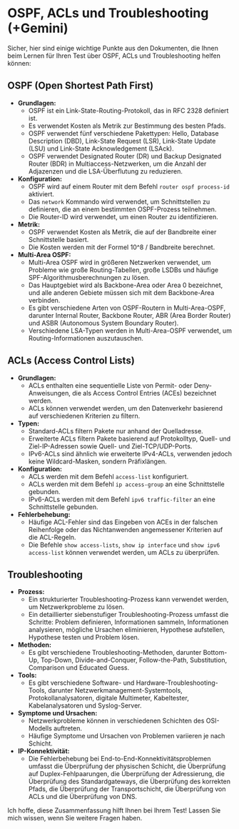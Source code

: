 # OSPF, ACLs und Troubleshooting (+Gemini)

Sicher, hier sind einige wichtige Punkte aus den Dokumenten, die Ihnen beim Lernen für Ihren Test über OSPF, ACLs und Troubleshooting helfen können:

## OSPF (Open Shortest Path First)

* **Grundlagen:**
  * OSPF ist ein Link-State-Routing-Protokoll, das in RFC 2328 definiert ist.
  * Es verwendet Kosten als Metrik zur Bestimmung des besten Pfads.
  * OSPF verwendet fünf verschiedene Pakettypen: Hello, Database Description (DBD), Link-State Request (LSR), Link-State Update (LSU) und Link-State Acknowledgement (LSAck).
  * OSPF verwendet Designated Router (DR) und Backup Designated Router (BDR) in Multiaccess-Netzwerken, um die Anzahl der Adjazenzen und die LSA-Überflutung zu reduzieren.
* **Konfiguration:**
  * OSPF wird auf einem Router mit dem Befehl `router ospf process-id` aktiviert.
  * Das `network` Kommando wird verwendet, um Schnittstellen zu definieren, die an einem bestimmten OSPF-Prozess teilnehmen.
  * Die Router-ID wird verwendet, um einen Router zu identifizieren.
* **Metrik:**
  * OSPF verwendet Kosten als Metrik, die auf der Bandbreite einer Schnittstelle basiert.
  * Die Kosten werden mit der Formel 10^8 / Bandbreite berechnet.
* **Multi-Area OSPF:**
  * Multi-Area OSPF wird in größeren Netzwerken verwendet, um Probleme wie große Routing-Tabellen, große LSDBs und häufige SPF-Algorithmusberechnungen zu lösen.
  * Das Hauptgebiet wird als Backbone-Area oder Area 0 bezeichnet, und alle anderen Gebiete müssen sich mit dem Backbone-Area verbinden.
  * Es gibt verschiedene Arten von OSPF-Routern in Multi-Area-OSPF, darunter Internal Router, Backbone Router, ABR (Area Border Router) und ASBR (Autonomous System Boundary Router).
  * Verschiedene LSA-Typen werden in Multi-Area-OSPF verwendet, um Routing-Informationen auszutauschen.

## **ACLs (Access Control Lists)**

* **Grundlagen:**
  * ACLs enthalten eine sequentielle Liste von Permit- oder Deny-Anweisungen, die als Access Control Entries (ACEs) bezeichnet werden.
  * ACLs können verwendet werden, um den Datenverkehr basierend auf verschiedenen Kriterien zu filtern.
* **Typen:**
  * Standard-ACLs filtern Pakete nur anhand der Quelladresse.
  * Erweiterte ACLs filtern Pakete basierend auf Protokolltyp, Quell- und Ziel-IP-Adressen sowie Quell- und Ziel-TCP/UDP-Ports.
  * IPv6-ACLs sind ähnlich wie erweiterte IPv4-ACLs, verwenden jedoch keine Wildcard-Masken, sondern Präfixlängen.
* **Konfiguration:**
  * ACLs werden mit dem Befehl `access-list` konfiguriert.
  * ACLs werden mit dem Befehl `ip access-group` an eine Schnittstelle gebunden.
  * IPv6-ACLs werden mit dem Befehl `ipv6 traffic-filter` an eine Schnittstelle gebunden.
* **Fehlerbehebung:**
  * Häufige ACL-Fehler sind das Eingeben von ACEs in der falschen Reihenfolge oder das Nichtanwenden angemessener Kriterien auf die ACL-Regeln.
  * Die Befehle `show access-lists`, `show ip interface` und `show ipv6 access-list` können verwendet werden, um ACLs zu überprüfen.

## **Troubleshooting**

* **Prozess:**
  * Ein strukturierter Troubleshooting-Prozess kann verwendet werden, um Netzwerkprobleme zu lösen.
  * Ein detaillierter siebenstufiger Troubleshooting-Prozess umfasst die Schritte: Problem definieren, Informationen sammeln, Informationen analysieren, mögliche Ursachen eliminieren, Hypothese aufstellen, Hypothese testen und Problem lösen.
* **Methoden:**
  * Es gibt verschiedene Troubleshooting-Methoden, darunter Bottom-Up, Top-Down, Divide-and-Conquer, Follow-the-Path, Substitution, Comparison und Educated Guess.
* **Tools:**
  * Es gibt verschiedene Software- und Hardware-Troubleshooting-Tools, darunter Netzwerkmanagement-Systemtools, Protokollanalysatoren, digitale Multimeter, Kabeltester, Kabelanalysatoren und Syslog-Server.
* **Symptome und Ursachen:**
  * Netzwerkprobleme können in verschiedenen Schichten des OSI-Modells auftreten.
  * Häufige Symptome und Ursachen von Problemen variieren je nach Schicht.
* **IP-Konnektivität:**
  * Die Fehlerbehebung bei End-to-End-Konnektivitätsproblemen umfasst die Überprüfung der physischen Schicht, die Überprüfung auf Duplex-Fehlpaarungen, die Überprüfung der Adressierung, die Überprüfung des Standardgateways, die Überprüfung des korrekten Pfads, die Überprüfung der Transportschicht, die Überprüfung von ACLs und die Überprüfung von DNS.

Ich hoffe, diese Zusammenfassung hilft Ihnen bei Ihrem Test! Lassen Sie mich wissen, wenn Sie weitere Fragen haben.
